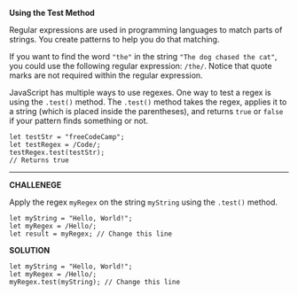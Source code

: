 **Using the Test Method**

Regular expressions are used in programming languages to match parts of strings. You create patterns to help you do that matching.

If you want to find the word `"the"` in the string `"The dog chased the cat"`, you could use the following regular expression: `/the/`. Notice that quote marks are not required within the regular expression.

JavaScript has multiple ways to use regexes. One way to test a regex is using the `.test()` method. The `.test()` method takes the regex, applies it to a string (which is placed inside the parentheses), and returns `true` or `false` if your pattern finds something or not.

```
let testStr = "freeCodeCamp";
let testRegex = /Code/;
testRegex.test(testStr);
// Returns true
```

---------------------

**CHALLENEGE**

Apply the regex `myRegex` on the string `myString` using the `.test()` method.

```
let myString = "Hello, World!";
let myRegex = /Hello/;
let result = myRegex; // Change this line
```

**SOLUTION**

```
let myString = "Hello, World!";
let myRegex = /Hello/;
myRegex.test(myString); // Change this line


```
